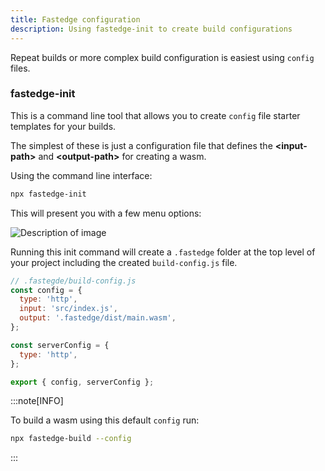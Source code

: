 ```yaml
---
title: Fastedge configuration
description: Using fastedge-init to create build configurations
---
```


Repeat builds or more complex build configuration is easiest using `config` files.

### fastedge-init

This is a command line tool that allows you to create `config` file starter templates for your
builds.

The simplest of these is just a configuration file that defines the **\<input-path\>** and
**\<output-path\>** for creating a wasm.

Using the command line interface:

```sh
npx fastedge-init
```

This will present you with a few menu options:

![Description of image](/FastEdge-sdk-js/fastedge-init-http.png)

Running this init command will create a `.fastedge` folder at the top level of your project
including the created `build-config.js` file.

```js
// .fastegde/build-config.js
const config = {
  type: 'http',
  input: 'src/index.js',
  output: '.fastedge/dist/main.wasm',
};

const serverConfig = {
  type: 'http',
};

export { config, serverConfig };
```

:::note[INFO]

To build a wasm using this default `config` run:

```sh
npx fastedge-build --config
```

:::
